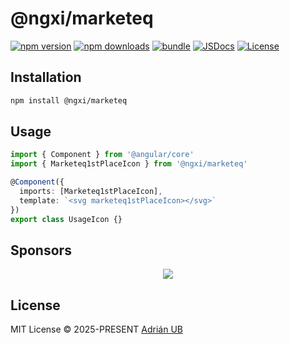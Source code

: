 # @ngxi/marketeq

[![npm version][npm-version-src]][npm-version-href]
[![npm downloads][npm-downloads-src]][npm-downloads-href]
[![bundle][bundle-src]][bundle-href]
[![JSDocs][jsdocs-src]][jsdocs-href]
[![License][license-src]][license-href]

## Installation

```sh
npm install @ngxi/marketeq
```

## Usage

```ts
import { Component } from '@angular/core'
import { Marketeq1stPlaceIcon } from '@ngxi/marketeq'

@Component({
  imports: [Marketeq1stPlaceIcon],
  template: `<svg marketeq1stPlaceIcon></svg>`
})
export class UsageIcon {}
```

## Sponsors

<p align="center">
  <a href="https://cdn.jsdelivr.net/gh/adrian-ub/static/sponsors.svg">
    <img src='https://cdn.jsdelivr.net/gh/adrian-ub/static/sponsors.svg'/>
  </a>
</p>

## License

MIT License © 2025-PRESENT [Adrián UB](https://github.com/adrian-ub)

<!-- Badges -->

[npm-version-src]: https://img.shields.io/npm/v/@ngxi/marketeq?style=flat&colorA=080f12&colorB=1fa669
[npm-version-href]: https://npmjs.com/package/@ngxi/marketeq
[npm-downloads-src]: https://img.shields.io/npm/dm/@ngxi/marketeq?style=flat&colorA=080f12&colorB=1fa669
[npm-downloads-href]: https://npmjs.com/package/@ngxi/marketeq
[bundle-src]: https://img.shields.io/bundlephobia/minzip/@ngxi/marketeq?style=flat&colorA=080f12&colorB=1fa669&label=minzip
[bundle-href]: https://bundlephobia.com/result?p=@ngxi/marketeq
[license-src]: https://img.shields.io/npm/l/@ngxi/marketeq?style=flat&colorA=080f12&colorB=1fa669
[license-href]: https://github.com/adrian-ub/ngxi/blob/main/LICENSE
[jsdocs-src]: https://img.shields.io/badge/jsdocs-reference-080f12?style=flat&colorA=080f12&colorB=1fa669
[jsdocs-href]: https://www.jsdocs.io/package/@ngxi/marketeq
